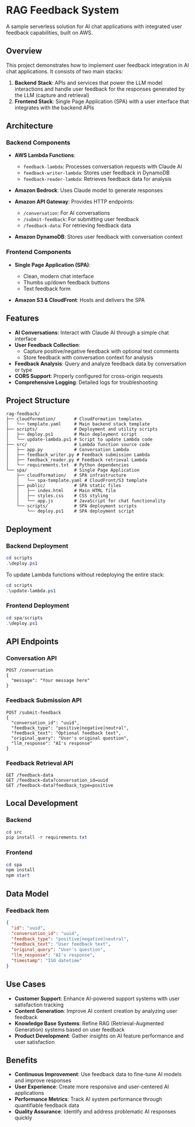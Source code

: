 # RAG Feedback System

A sample serverless solution for AI chat applications with integrated user feedback capabilities, built on AWS.

## Overview

This project demonstrates how to implement user feedback integration in AI chat applications. It consists of two main stacks:

1. **Backend Stack**: APIs and services that power the LLM model interactions and handle user feedback for the responses generated by the LLM (capture and retrieval)
2. **Frontend Stack**: Single Page Application (SPA) with a user interface that integrates with the backend APIs

## Architecture

### Backend Components

- **AWS Lambda Functions**:
  - `feedback-lambda`: Processes conversation requests with Claude AI
  - `feedback-writer-lambda`: Stores user feedback in DynamoDB
  - `feedback-reader-lambda`: Retrieves feedback data for analysis
  
- **Amazon Bedrock**: Uses Claude model to generate responses
  
- **Amazon API Gateway**: Provides HTTP endpoints:
  - `/conversation`: For AI conversations
  - `/submit-feedback`: For submitting user feedback
  - `/feedback-data`: For retrieving feedback data
  
- **Amazon DynamoDB**: Stores user feedback with conversation context

### Frontend Components

- **Single Page Application (SPA)**:
  - Clean, modern chat interface
  - Thumbs up/down feedback buttons
  - Text feedback form
  
- **Amazon S3 & CloudFront**: Hosts and delivers the SPA

## Features

- **AI Conversations**: Interact with Claude AI through a simple chat interface
- **User Feedback Collection**: 
  - Capture positive/negative feedback with optional text comments
  - Store feedback with conversation context for analysis
- **Feedback Analysis**: Query and analyze feedback data by conversation or type
- **CORS Support**: Properly configured for cross-origin requests
- **Comprehensive Logging**: Detailed logs for troubleshooting

## Project Structure

```
rag-feedback/
├── cloudformation/       # CloudFormation templates
│   └── template.yaml     # Main backend stack template
├── scripts/              # Deployment and utility scripts
│   ├── deploy.ps1        # Main deployment script
│   └── update-lambda.ps1 # Script to update Lambda code
├── src/                  # Lambda function source code
│   ├── app.py            # Conversation Lambda
│   ├── feedback_writer.py # Feedback submission Lambda
│   ├── feedback_reader.py # Feedback retrieval Lambda
│   └── requirements.txt  # Python dependencies
└── spa/                  # Single Page Application
    ├── cloudformation/   # SPA infrastructure
    │   └── spa-template.yaml # CloudFront/S3 template
    ├── public/           # SPA static files
    │   ├── index.html    # Main HTML file
    │   ├── styles.css    # CSS styling
    │   └── app.js        # JavaScript for chat functionality
    └── scripts/          # SPA deployment scripts
        └── deploy.ps1    # SPA deployment script
```

## Deployment

### Backend Deployment

```powershell
cd scripts
.\deploy.ps1
```

To update Lambda functions without redeploying the entire stack:

```powershell
cd scripts
.\update-lambda.ps1
```

### Frontend Deployment

```powershell
cd spa/scripts
.\deploy.ps1
```

## API Endpoints

### Conversation API

```
POST /conversation
{
  "message": "Your message here"
}
```

### Feedback Submission API

```
POST /submit-feedback
{
  "conversation_id": "uuid",
  "feedback_type": "positive|negative|neutral",
  "feedback_text": "Optional feedback text",
  "original_query": "User's original question",
  "llm_response": "AI's response"
}
```

### Feedback Retrieval API

```
GET /feedback-data
GET /feedback-data?conversation_id=uuid
GET /feedback-data?feedback_type=positive
```

## Local Development

### Backend

```powershell
cd src
pip install -r requirements.txt
```

### Frontend

```powershell
cd spa
npm install
npm start
```

## Data Model

### Feedback Item

```json
{
  "id": "uuid",
  "conversation_id": "uuid",
  "feedback_type": "positive|negative|neutral",
  "feedback_text": "User feedback text",
  "original_query": "User's question",
  "llm_response": "AI's response",
  "timestamp": "ISO datetime"
}
```

## Use Cases

- **Customer Support**: Enhance AI-powered support systems with user satisfaction tracking
- **Content Generation**: Improve AI content creation by analyzing user feedback
- **Knowledge Base Systems**: Refine RAG (Retrieval-Augmented Generation) systems based on user feedback
- **Product Development**: Gather insights on AI feature performance and user satisfaction

## Benefits

- **Continuous Improvement**: Use feedback data to fine-tune AI models and improve responses
- **User Experience**: Create more responsive and user-centered AI applications
- **Performance Metrics**: Track AI system performance through quantifiable feedback data
- **Quality Assurance**: Identify and address problematic AI responses quickly